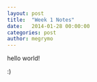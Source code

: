 ```yaml
---
layout: post
title:  "Week 1 Notes"
date:   2014-01-28 00:00:00
categories: post
author: megrymo
---
```


hello world!

:)
